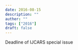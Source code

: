 ```yaml
---
date: 2016-08-15
description: ""
auther: ""
tags: ["2016"]
draft: false
---
```

Deadline of IJCARS special issue
